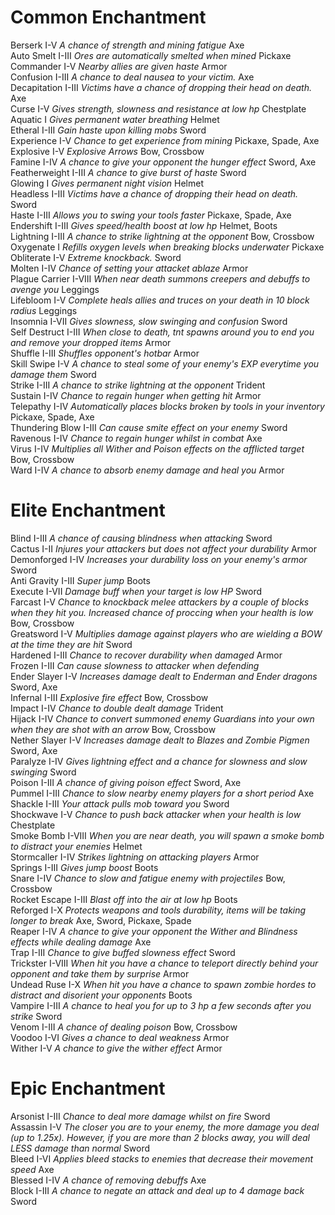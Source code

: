 # Common Enchantment
Berserk I-V *A chance of strength and mining fatigue* Axe  
Auto Smelt I-III *Ores are automatically smelted when mined* Pickaxe  
Commander I-V *Nearby allies are given haste* Armor  
Confusion I-III *A chance to deal nausea to your victim.* Axe  
Decapitation I-III *Victims have a chance of dropping their head on death.* Axe  
Curse I-V *Gives strength, slowness and resistance at low hp* Chestplate  
Aquatic I *Gives permanent water breathing* Helmet  
Etheral I-III *Gain haste upon killing mobs* Sword  
Experience I-V *Chance to get experience from mining* Pickaxe, Spade, Axe  
Explosive I-V *Explosive Arrows* Bow, Crossbow  
Famine I-IV *A chance to give your opponent the hunger effect* Sword, Axe  
Featherweight I-III *A chance to give burst of haste* Sword  
Glowing I *Gives permanent night vision* Helmet  
Headless I-III *Victims have a chance of dropping their head on death.* Sword  
Haste I-III *Allows you to swing your tools faster* Pickaxe, Spade, Axe  
Endershift I-III *Gives speed/health boost at low hp* Helmet, Boots  
Lightning I-III *A chance to strike lightning at the opponent* Bow, Crossbow  
Oxygenate I *Refills oxygen levels when breaking blocks underwater* Pickaxe  
Obliterate I-V *Extreme knockback.* Sword  
Molten I-IV *Chance of setting your attacket ablaze* Armor  
Plague Carrier I-VIII *When near death summons creepers and debuffs to avenge you* Leggings  
Lifebloom I-V *Complete heals allies and truces on your death in 10 block radius* Leggings  
Insomnia I-VII *Gives slowness, slow swinging and confusion* Sword  
Self Destruct I-III *When close to death, tnt spawns around you to end you and remove your dropped items* Armor  
Shuffle I-III *Shuffles opponent's hotbar* Armor  
Skill Swipe I-V *A chance to steal some of your enemy's EXP everytime you damage them* Sword  
Strike I-III *A chance to strike lightning at the opponent* Trident  
Sustain I-IV *Chance to regain hunger when getting hit* Armor  
Telepathy I-IV *Automatically places blocks broken by tools in your inventory* Pickaxe, Spade, Axe  
Thundering Blow I-III *Can cause smite effect on your enemy* Sword  
Ravenous I-IV *Chance to regain hunger whilst in combat* Axe  
Virus I-IV *Multiplies all Wither and Poison effects on the afflicted target* Bow, Crossbow  
Ward I-IV *A chance to absorb enemy damage and heal you* Armor  
# Elite Enchantment 
Blind I-III *A chance of causing blindness when attacking* Sword  
Cactus I-II *Injures your attackers but does not affect your durability* Armor  
Demonforged I-IV *Increases your durability loss on your enemy's armor* Sword  
Anti Gravity I-III *Super jump* Boots  
Execute I-VII *Damage buff when your target is low HP* Sword  
Farcast I-V *Chance to knockback melee attackers by a couple of blocks when they hit you. Increased chance of proccing when your health is low* Bow, Crossbow  
Greatsword I-V *Multiplies damage against players who are wielding a BOW at the time they are hit* Sword  
Hardened I-III *Chance to recover durability when damaged* Armor  
Frozen I-III *Can cause slowness to attacker when defending*  
Ender Slayer I-V *Increases damage dealt to Enderman and Ender dragons* Sword, Axe  
Infernal I-III *Explosive fire effect* Bow, Crossbow  
Impact I-IV *Chance to double dealt damage* Trident  
Hijack I-IV *Chance to convert summoned enemy Guardians into your own when they are shot with an arrow* Bow, Crossbow  
Nether Slayer I-V *Increases damage dealt to Blazes and Zombie Pigmen* Sword, Axe  
Paralyze I-IV *Gives lightning effect and a chance for slowness and slow swinging* Sword  
Poison I-III *A chance of giving poison effect* Sword, Axe  
Pummel I-III *Chance to slow nearby enemy players for a short period* Axe  
Shackle I-III *Your attack pulls mob toward you* Sword  
Shockwave I-V *Chance to push back attacker when your health is low* Chestplate  
Smoke Bomb I-VIII *When you are near death, you will spawn a smoke bomb to distract your enemies* Helmet  
Stormcaller I-IV *Strikes lightning on attacking players* Armor  
Springs I-III *Gives jump boost* Boots  
Snare I-IV *Chance to slow and fatigue enemy with projectiles* Bow, Crossbow  
Rocket Escape I-III *Blast off into the air at low hp* Boots  
Reforged I-X *Protects weapons and tools durability, items will be taking longer to break* Axe, Sword, Pickaxe, Spade  
Reaper I-IV *A chance to give your opponent the Wither and Blindness effects while dealing damage* Axe  
Trap I-III *Chance to give buffed slowness effect* Sword  
Trickster I-VIII *When hit you have a chance to teleport directly behind your opponent and take them by surprise* Armor  
Undead Ruse I-X *When hit you have a chance to spawn zombie hordes to distract and disorient your opponents* Boots  
Vampire I-III *A chance to heal you for up to 3 hp a few seconds after you strike* Sword  
Venom I-III *A chance of dealing poison* Bow, Crossbow  
Voodoo I-VI *Gives a chance to deal weakness* Armor  
Wither I-V *A chance to give the wither effect* Armor  
# Epic Enchantment
Arsonist I-III *Chance to deal more damage whilst on fire* Sword  
Assassin I-V *The closer you are to your enemy, the more damage you deal (up to 1.25x). However, if you are more than 2 blocks away, you will deal LESS damage than normal* Sword  
Bleed I-VI *Applies bleed stacks to enemies that decrease their movement speed* Axe  
Blessed I-IV *A chance of removing debuffs* Axe  
Block I-III *A chance to negate an attack and deal up to 4 damage back* Sword
